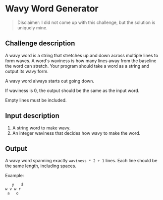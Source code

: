 # Wavy Word Generator

> Disclaimer: I did not come up with this challenge, but the solution is uniquely mine.

## Challenge description

A wavy word is a string that stretches up and down across multiple lines to form waves. A word's waviness is how many lines away from the baseline the word can stretch. Your program should take a word as a string and output its wavy form.

A wavy word always starts out going down.

If waviness is 0, the output should be the same as the input word.

Empty lines must be included.

## Input description

1. A string word to make wavy.
2. An integer waviness that decides how wavy to make the word.

## Output

A wavy word spanning exactly `waviness * 2 + 1` lines. Each line should be the same length, including spaces.

Example:

```
   y   d
w v w r
 a   o
```
